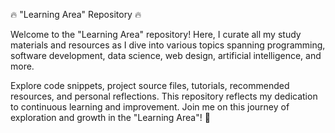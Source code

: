 
🔥 "Learning Area" Repository 🔥

Welcome to the "Learning Area" repository! Here, I curate all my study
materials and resources as I dive into various topics spanning programming, 
software development, data science, web design, artificial intelligence, and more.

Explore code snippets, project source files, tutorials, recommended resources,
and personal reflections. This repository reflects my dedication to continuous 
learning and improvement. Join me on this journey of exploration and growth 
in the "Learning Area"! 🎉
